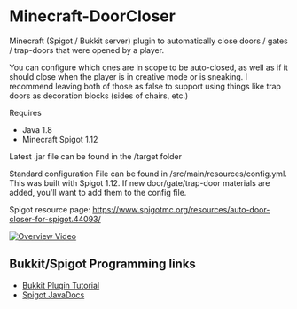 # Minecraft-DoorCloser
Minecraft (Spigot / Bukkit server) plugin to automatically close doors / gates / trap-doors that were opened by a player. 

You can configure which ones are in scope to be auto-closed, as well as if it should close when the player is in creative mode or is sneaking. I recommend leaving both of those as false to support using things like trap doors as decoration blocks (sides of chairs, etc.)

Requires
* Java 1.8
* Minecraft Spigot 1.12

Latest .jar file can be found in the /target folder

Standard configuration File can be found in /src/main/resources/config.yml. This was built with Spigot 1.12. If new door/gate/trap-door materials are added, you'll want to add them to the config file.

Spigot resource page:
https://www.spigotmc.org/resources/auto-door-closer-for-spigot.44093/

[![Overview Video](http://img.youtube.com/vi/sSEuPI7GZ9I/0.jpg)](http://www.youtube.com/watch?v=sSEuPI7GZ9I)


## Bukkit/Spigot Programming links

* [Bukkit Plugin Tutorial](http://bukkit.gamepedia.com/Plugin_Tutorial)
* [Spigot JavaDocs](https://hub.spigotmc.org/javadocs/spigot/)
